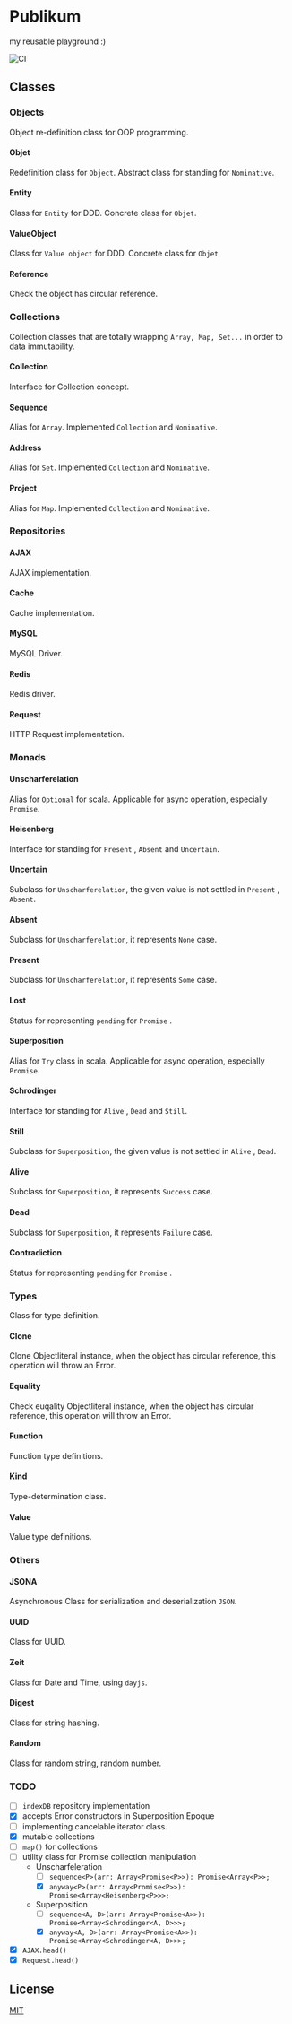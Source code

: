 # Publikum

my reusable playground :)

![CI](https://github.com/jamashita/publikum/workflows/CI/badge.svg)

## Classes

### Objects
Object re-definition class for OOP programming.

#### Objet
Redefinition class for `Object`. Abstract class for standing for `Nominative`.

#### Entity
Class for `Entity` for DDD. Concrete class for `Objet`.

#### ValueObject
Class for `Value object` for DDD. Concrete class for `Objet`

#### Reference
Check the object has circular reference.

### Collections
Collection classes that are totally wrapping `Array, Map, Set...` in order to data immutability.

#### Collection
Interface for Collection concept.

#### Sequence
Alias for `Array`. Implemented `Collection` and `Nominative`.

#### Address
Alias for `Set`. Implemented `Collection` and `Nominative`.

#### Project
Alias for `Map`. Implemented `Collection` and `Nominative`.

### Repositories

#### AJAX
AJAX implementation.

#### Cache
Cache implementation.

#### MySQL
MySQL Driver.

#### Redis
Redis driver.

#### Request
HTTP Request implementation.

### Monads

#### Unscharferelation
Alias for `Optional` for scala.
Applicable for async operation, especially `Promise`.

#### Heisenberg
Interface for standing for `Present` , `Absent` and `Uncertain`.

#### Uncertain
Subclass for `Unscharferelation`, the given value is not settled in `Present` , `Absent`.

#### Absent
Subclass for `Unscharferelation`, it represents `None` case.

#### Present
Subclass for `Unscharferelation`, it represents `Some` case.

#### Lost
Status for representing `pending` for `Promise` .

#### Superposition
Alias for `Try` class in scala.
Applicable for async operation, especially `Promise`.

#### Schrodinger
Interface for standing for `Alive` , `Dead` and `Still`.

#### Still
Subclass for `Superposition`, the given value is not settled in `Alive` , `Dead`.

#### Alive
Subclass for `Superposition`, it represents `Success` case.

#### Dead
Subclass for `Superposition`, it represents `Failure` case.
 
#### Contradiction
Status for representing `pending` for `Promise` .

### Types
Class for type definition.

#### Clone
Clone Objectliteral instance, when the object has circular reference, this operation will throw an Error.

#### Equality
Check euqality Objectliteral instance, when the object has circular reference, this operation will throw an Error.

#### Function
Function type definitions.

#### Kind
Type-determination class.

#### Value
Value type definitions.

### Others

#### JSONA
Asynchronous Class for serialization and deserialization `JSON`.

#### UUID
Class for UUID.

#### Zeit
Class for Date and Time, using `dayjs`. 

#### Digest
Class for string hashing.

#### Random
Class for random string, random number.

### TODO
* [ ] `indexDB` repository implementation
* [x] accepts Error constructors in Superposition Epoque
* [ ] implementing cancelable iterator class.
* [x] mutable collections
* [ ] `map()` for collections
* [ ] utility class for Promise collection manipulation
    * Unscharfeleration
        * [ ] `sequence<P>(arr: Array<Promise<P>>): Promise<Array<P>>;`
        * [x] `anyway<P>(arr: Array<Promise<P>>): Promise<Array<Heisenberg<P>>>;`
    * Superposition
        * [ ] `sequence<A, D>(arr: Array<Promise<A>>): Promise<Array<Schrodinger<A, D>>>;`
        * [x] `anyway<A, D>(arr: Array<Promise<A>>): Promise<Array<Schrodinger<A, D>>>;`
* [x] `AJAX.head()`
* [x] `Request.head()`

## License

[MIT](LICENSE)
